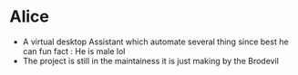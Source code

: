# Alice
- A virtual desktop Assistant which automate several thing since best he can fun fact : He is male lol
- The project is still in the maintainess it is just making by the Brodevil

